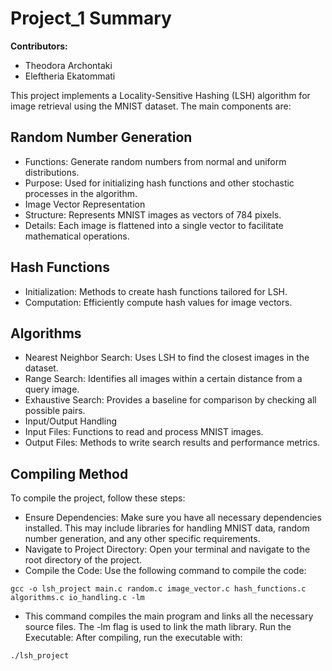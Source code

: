 # Project_1 Summary
**Contributors:**
- Theodora Archontaki
- Eleftheria Ekatommati

This project implements a Locality-Sensitive Hashing (LSH) algorithm for image retrieval using the MNIST dataset. The main components are:
## Random Number Generation
- Functions: Generate random numbers from normal and uniform distributions.
- Purpose: Used for initializing hash functions and other stochastic processes in the algorithm.
- Image Vector Representation
- Structure: Represents MNIST images as vectors of 784 pixels.
- Details: Each image is flattened into a single vector to facilitate mathematical operations.
## Hash Functions
- Initialization: Methods to create hash functions tailored for LSH.
- Computation: Efficiently compute hash values for image vectors.
## Algorithms
- Nearest Neighbor Search: Uses LSH to find the closest images in the dataset.
- Range Search: Identifies all images within a certain distance from a query image.
- Exhaustive Search: Provides a baseline for comparison by checking all possible pairs.
- Input/Output Handling
- Input Files: Functions to read and process MNIST images.
- Output Files: Methods to write search results and performance metrics.
## Compiling Method
To compile the project, follow these steps:
- Ensure Dependencies: Make sure you have all necessary dependencies installed. This may include libraries for handling MNIST data, random number generation, and any other specific requirements.
- Navigate to Project Directory: Open your terminal and navigate to the root directory of the project.
- Compile the Code: Use the following command to compile the code:

` gcc -o lsh_project main.c random.c image_vector.c hash_functions.c algorithms.c io_handling.c -lm `

- This command compiles the main program and links all the necessary source files. The -lm flag is used to link the math library.
  Run the Executable: After compiling, run the executable with:
  
` ./lsh_project `

